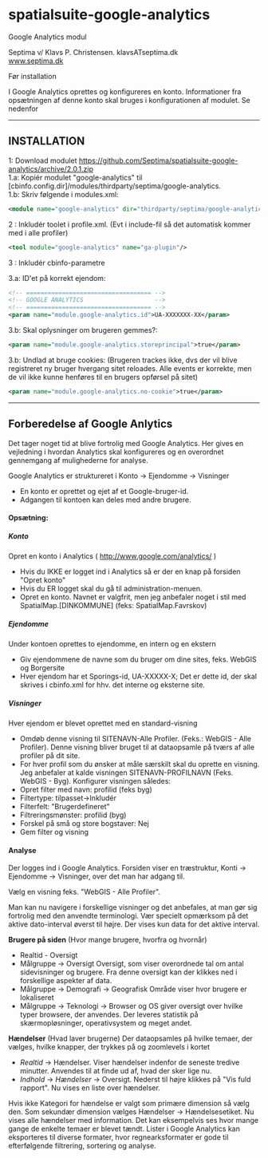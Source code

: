 spatialsuite-google-analytics
=============================

Google Analytics modul

Septima v/ Klavs P. Christensen. klavsATseptima.dk  
www.septima.dk

Før installation

I Google Analytics oprettes og konfigureres en konto. Informationer fra opsætningen af denne konto skal bruges i konfigurationen af modulet. Se nedenfor

--------------------
INSTALLATION
--------------------

1:    Download modulet https://github.com/Septima/spatialsuite-google-analytics/archive/2.0.1.zip  
1.a:  Kopiér modulet "google-analytics" til [cbinfo.config.dir]/modules/thirdparty/septima/google-analytics.  
1.b:  Skriv følgende i modules.xml:
```xml
<module name="google-analytics" dir="thirdparty/septima/google-analytics"/>.
```

2  :  Inkludér toolet i profile.xml. (Evt i include-fil så det automatisk kommer med i alle profiler)
```xml
<tool module="google-analytics" name="ga-plugin"/>
```

3  :  Inkludér cbinfo-parametre

3.a:  ID'et på korrekt ejendom:
```xml
<!-- =================================== -->
<!-- GOOGLE ANALYTICS                    -->
<!-- =================================== -->
<param name="module.google-analytics.id">UA-XXXXXXX-XX</param>
```
3.b:  Skal oplysninger om brugeren gemmes?:
```xml
<param name="module.google-analytics.storeprincipal">true</param>
```

3.b:  Undlad at bruge cookies: (Brugeren trackes ikke, dvs der vil blive registreret ny bruger hvergang sitet reloades. Alle events er korrekte, men de vil ikke kunne henføres til en brugers opførsel på sitet)  
```xml
<param name="module.google-analytics.no-cookie">true</param>
```

--------------------
Forberedelse af Google Anlytics
--------------------

Det tager noget tid at blive fortrolig med Google Analytics. Her gives en vejledning i hvordan Analytics skal konfigureres og en overordnet gennemgang af mulighederne for analyse.  

Google Analytics er struktureret i Konto -> Ejendomme -> Visninger  
* En konto er oprettet og ejet af et Google-bruger-id.
* Adgangen til kontoen kan deles med andre brugere.

#### Opsætning:

##### Konto  
Opret en konto i Analytics ( http://www.google.com/analytics/ )
* Hvis du IKKE er logget ind i Analytics så er der en knap på forsiden "Opret konto"
* Hvis du ER logget skal du gå til administration-menuen.
* Opret en konto. Navnet er valgfrit, men jeg anbefaler noget i stil med SpatialMap.[DINKOMMUNE] (feks: SpatialMap.Favrskov)  

##### Ejendomme  
Under kontoen oprettes to ejendomme, en intern og en ekstern
* Giv ejendommene de navne som du bruger om dine sites, feks. WebGIS og Borgersite
* Hver ejendom har et Sporings-id, UA-XXXXX-X; Det er dette id, der skal skrives i cbinfo.xml for hhv. det interne og eksterne site.

##### Visninger  
Hver ejendom er blevet oprettet med en standard-visning
* Omdøb denne visning til SITENAVN-Alle Profiler. (Feks.: WebGIS - Alle Profiler). Denne visning bliver bruget til at dataopsamle på tværs af alle profiler på dit site.
* For hver profil som du ønsker at måle særskilt skal du oprette en visning. Jeg anbefaler at kalde visningen SITENAVN-PROFILNAVN (Feks. WebGIS - Byg). Konfigurer visningen således:
 * Opret filter med navn: profilid (feks byg)
 * Filtertype: tilpasset->Inkludér
 * Filterfelt: "Brugerdefineret"
 * Filtreringsmønster: profilid (byg)
 * Forskel på små og store bogstaver: Nej
 * Gem filter og visning

#### Analyse

Der logges ind i Google Analytics. Forsiden viser en træstruktur, Konti -> Ejendomme -> Visninger, over det man har adgang til.

Vælg en visning feks. "WebGIS - Alle Profiler".

Man kan nu navigere i forskellige visninger og det anbefales, at man gør sig fortrolig med den anvendte terminologi. Vær specielt opmærksom på det aktive dato-interval øverst til højre. Der vises kun data for det aktive interval.

__Brugere på siden__ (Hvor mange brugere, hvorfra og hvornår)
* Realtid - Oversigt
* Målgruppe -> Oversigt Oversigt, som viser overordnede tal om antal sidevisninger og brugere. Fra denne oversigt kan der klikkes ned i forskellige aspekter af data.
* Målgruppe -> Demografi -> Geografisk Område viser hvor brugere er lokaliseret
* Målgruppe -> Teknologi -> Browser og OS giver oversigt over hvilke typer browsere, der anvendes. Der leveres statistik på skærmopløsninger, operativsystem og meget andet.

__Hændelser__ (Hvad laver brugerne)
Der dataopsamles på hvilke temaer, der vælges, hvilke knapper, der trykkes på og zoomlevels i kortet
* _Realtid_ -> Hændelser. Viser hændelser indenfor de seneste tredive minutter. Anvendes til at finde ud af, hvad der sker lige nu.
* _Indhold_ -> _Hændelser_ -> Oversigt. Nederst til højre klikkes på "Vis fuld rapport". Nu vises en liste over hændelser.

Hvis ikke Kategori for hændelse er valgt som primære dimension så vælg den.
Som sekundær dimension vælges Hændelser -> Hændelsesetiket. Nu vises alle hændelser med information. Det kan eksempelvis ses hvor mange gange de enkelte temaer er blevet tændt.
Lister i Google Analytics kan eksporteres til diverse formater, hvor regnearksformater er gode til efterfølgende filtrering, sortering og analyse.

